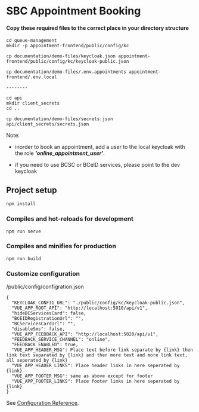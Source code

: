 # SBC Appointment Booking

#### Copy these required files to the correct place in your directory structure
```
cd queue-management
mkdir -p appointment-frontend/public/config/kc

cp documentation/demo-files/keycloak.json appointment-frontend/public/config/kc/keycloak-public.json

cp documentation/demo-files/.env.appointments appointment-frontend/.env.local

--------

cd api
mkdir client_secrets
cd ..

cp documentation/demo-files/secrets.json api/client_secrets/secrets.json
```

Note: 
- inorder to book an appointment, add a user to the local keycloak with the role ***'online_appointment_user'***.

- if you need to use BCSC or BCeID services, please point to the dev keycloak


## Project setup
```
npm install
```

### Compiles and hot-reloads for development
```
npm run serve
```

### Compiles and minifies for production
```
npm run build
```


### Customize configuration
/public/config/configration.json
```
{
  "KEYCLOAK_CONFIG_URL": "./public/config/kc/keycloak-public.json",
  "VUE_APP_ROOT_API": "http://localhost:5010/api/v1",
  "hideBCServicesCard": false,
  "BCEIDRegistrationUrl": "",
  "BCServicesCardUrl": "",
  "disableSms": false,
  "VUE_APP_FEEDBACK_API": "http://localhost:5020/api/v1",
  "FEEDBACK_SERVICE_CHANNEL": "online",
  "FEEDBACK_ENABLED": true,
  "VUE_APP_HEADER_MSG": Place text before link separate by {link} then link text separated by {link} and then more text and more link text, all seperated by {link}
  "VUE_APP_HEADER_LINKS": Place header links in here seperated by {link}
  "VUE_APP_FOOTER_MSG": same as above except for footer
  "VUE_APP_FOOTER_LINKS": Place footer links in here seperated by {link}
}
```
See [Configuration Reference](https://cli.vuejs.org/config/).
